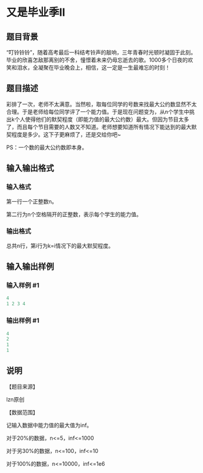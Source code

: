# 又是毕业季II

## 题目背景

“叮铃铃铃”，随着高考最后一科结考铃声的敲响，三年青春时光顿时凝固于此刻。毕业的欣喜怎敌那离别的不舍，憧憬着未来仍毋忘逝去的歌。1000多个日夜的欢笑和泪水，全凝聚在毕业晚会上，相信，这一定是一生最难忘的时刻！

## 题目描述

彩排了一次，老师不太满意。当然啦，取每位同学的号数来找最大公约数显然不太合理。于是老师给每位同学评了一个能力值。于是现在问题变为，从n个学生中挑出k个人使得他们的默契程度（即能力值的最大公约数）最大。但因为节目太多了，而且每个节目需要的人数又不知道。老师想要知道所有情况下能达到的最大默契程度是多少。这下子更麻烦了，还是交给你吧~

PS：一个数的最大公约数即本身。

## 输入输出格式

### 输入格式

第一行一个正整数n。

第二行为n个空格隔开的正整数，表示每个学生的能力值。

### 输出格式

总共n行，第i行为k=i情况下的最大默契程度。

## 输入输出样例

### 输入样例 #1

```cpp
4
1 2 3 4

```
### 输出样例 #1

```cpp
4
2
1
1

```
## 说明

【题目来源】

lzn原创

【数据范围】

记输入数据中能力值的最大值为inf。

对于20%的数据，n<=5，inf<=1000

对于另30%的数据，n<=100，inf<=10

对于100%的数据，n<=10000，inf<=1e6

